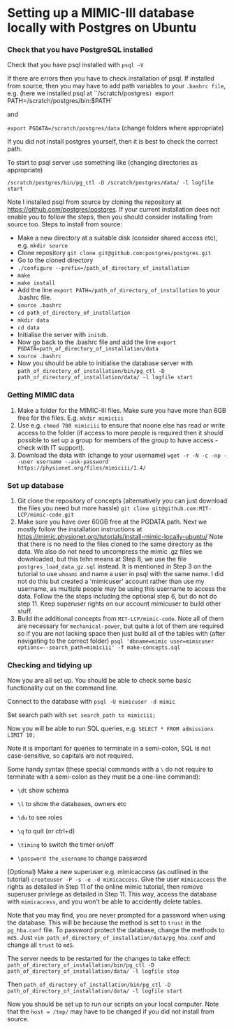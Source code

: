 # Setting up a MIMIC-III database locally with Postgres on Ubuntu

### Check that you have PostgreSQL installed
Check that you have psql installed with 
`psql -V`

If there are errors then you have to check installation of psql. If installed from source, then you may have to add path variables to your `.bashrc file`, e.g. (here we installed psql at ``/scratch/postgres`)
`export PATH=/scratch/postgres/bin:$PATH`

and

`export PGDATA=/scratch/postgres/data`
(change folders where appropriate)

If you did not install postgres yourself, then it is best to check the correct path.

To start to psql server use something like (changing directories as appropriate)

`/scratch/postgres/bin/pg_ctl -D /scratch/postgres/data/ -l logfile start`

Note I installed psql from source by cloning the repository at <https://github.com/postgres/postgres>. If your current installation does not enable you to follow the steps, then you should consider installing from source too.
Steps to install from source:
* Make a new directory at a suitable disk (consider shared access etc), e.g. `mkdir source`
* Clone repository `git clone git@github.com:postgres/postgres.git`
* Go to the cloned directory
* `./configure --prefix=/path_of_directory_of_installation`
* `make`
* `make install`
* Add the line `export PATH=/path_of_directory_of_installation` to your .bashrc file.
* `source .bashrc`
* `cd path_of_directory_of_installation`
* `mkdir data`
* `cd data`
* Initialise the server with `initdb`.
* Now go back to the .bashrc file and add the line `export PGDATA=path_of_directory_of_installation/data`
* `source .bashrc`
* Now you should be able to initialise the database server with `path_of_directory_of_installation/bin/pg_ctl -D path_of_directory_of_installation/data/ -l logfile start`

### Getting MIMIC data

1. Make a folder for the MIMIC-III files. Make sure you have more than 6GB free for the files. E.g. `mkdir mimiciii`
2. Use e.g. `chmod 700 mimiciii` to ensure that noone else has read or write access to the folder (if access to more people is required then it should possible to set up a group for members of the group to have access - check with IT support).
3. Download the data with (change to your username)
`wget -r -N -c -np --user username --ask-password https://physionet.org/files/mimiciii/1.4/`

### Set up database
1. Git clone the repository of concepts (alternatively you can just download the files you need but more hassle)
`git clone git@github.com:MIT-LCP/mimic-code.git`
2. Make sure you have over 60GB free at the PGDATA path. Next we mostly follow the installation instructions at <https://mimic.physionet.org/tutorials/install-mimic-locally-ubuntu/>
Note that there is no need to the files cloned to the same directory as the data. We also do not need to uncompress the mimic .gz files we downloaded, but this tehn means at Step 8, we use the file `postgres_load_data_gz.sql` instead.
It is mentioned in Step 3 on the tutorial to use `whoami` and name a user in psql with the same name. I did not do this but created a 'mimicuser' account rather than use my username, as multiple people may be using this username to access the data.
Follow the the steps including the optional step 6, but do not do step 11. Keep superuser rights on our account mimicuser to build other stuff.
3. Build the additional concepts from `MIT-LCP/mimic-code`. Note all of them are necessary for `mechanical-power`, but quite a lot of them are required so if you are not lacking space then just build all of the tables with (after navigating to the correct folder)
`psql 'dbname=mimic user=mimicuser options=--search_path=mimiciii' -f make-concepts.sql`

### Checking and tidying up
Now you are all set up. You should be able to check some basic functionality out on the command line.

Connect to the database with
`psql -U mimicuser -d mimic`

Set search path with `set search_path to mimiciii;`

Now you will be able to run SQL queries, e.g. `SELECT * FROM admissions LIMIT 10;`

Note it is important for queries to terminate in a semi-colon, SQL is not case-sensitive, so capitals are not required.

Some handy syntax (these special commands with a `\` do not require to terminate with a semi-colon as they must be a one-line command):

* `\dt` show schema

* `\l` to show the databases, owners etc

* `\du`  to see roles

* `\q` to quit (or ctrl+d)

* `\timing` to switch the timer on/off

* `\password the_username` to change password

(Optional) Make a new superuser e.g. mimicaccess (as outlined in the tutorial)
`createuser -P -s -e -d mimicaccess`.
Give the user `mimicaccess` the rights as detailed in Step 11 of the online mimic tutorial, then remove superuser privilege as detailed in Step 11. This way, access the database with `mimicaccess`, and you won't be able to accidently delete tables.

Note that you may find, you are never prompted for a password when using the database. This will be because the method is set to `trust` in the `pg_hba.conf` file. To password protect the database, change the methods to `md5`. Just `vim path_of_directory_of_installation/data/pg_hba.conf` and change all `trust` to `md5`. 

The server needs to be restarted for the changes to take effect:
`path_of_directory_of_installation/bin/pg_ctl -D path_of_directory_of_installation/data/ -l logfile stop`

Then
`path_of_directory_of_installation/bin/pg_ctl -D path_of_directory_of_installation/data/ -l logfile start`

Now you should be set up to run our scripts on your local computer. Note that the `host = /tmp/` may have to be changed if you did not install from source.


